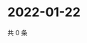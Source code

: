 # 2022-01-22

共 0 条

<!-- BEGIN WEIBO -->
<!-- 最后更新时间 Sat Jan 22 2022 16:13:00 GMT+0800 (China Standard Time) -->

<!-- END WEIBO -->
